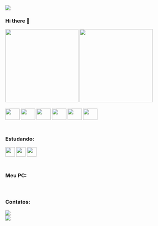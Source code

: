 <img src="https://camo.githubusercontent.com/fbda6972158e334db2b065fd877aadfda70753d38eb86ac5c5da597cd1b18dab/68747470733a2f2f63617073756c652d72656e6465722e76657263656c2e6170702f6170693f747970653d776176696e6726636f6c6f723d6772616469656e7426746578743d266865696768743d3130302673656374696f6e3d686561646572" data-canonical-src="https://capsule-render.vercel.app/api?type=waving&amp;color=#3399ff&amp;text=&amp;height=100&amp;section=header" style="max-width: 100%;">

### Hi there 👋

<div>
  <img height="230em" src="https://github-readme-stats.vercel.app/api?username=gabrieu5563&show_icons=true&theme=dark&title_color=79ff97&rank_icon=percentile&include_all_commits=true">
  <img height="230em" src="https://github-readme-stats.vercel.app/api/top-langs/?username=gabrieu5563&layout=compact&show_icons=true&theme=dark&title_color=79ff97&include_all_commits=true">
</div> 

<div style="display: inline_block"><br>
  <img height="35px" width="45px" src="https://cdn.jsdelivr.net/gh/devicons/devicon@latest/icons/html5/html5-original.svg" />
  <img height="35px" width="45px" src="https://cdn.jsdelivr.net/gh/devicons/devicon@latest/icons/css3/css3-original.svg" />
  <img height="35px" width="45px" src="https://cdn.jsdelivr.net/gh/devicons/devicon@latest/icons/javascript/javascript-original.svg" />
  <img height="35px" width="45px" src="https://cdn.jsdelivr.net/gh/devicons/devicon@latest/icons/cplusplus/cplusplus-original.svg" />
  <img height="35px" width="45px" src="https://cdn.jsdelivr.net/gh/devicons/devicon@latest/icons/python/python-original.svg" />
  <img height="35px" width="45px" src="https://cdn.jsdelivr.net/gh/devicons/devicon@latest/icons/java/java-original.svg"/>
</div>
<br>

##

<h3>Estudando:</h3>
<div>
  <img height ="30px" src="https://img.shields.io/badge/Python-000?style=for-the-badge&logo=python&logoColor=white"/>
  <img height ="30px" src="https://img.shields.io/badge/MySQL-000?style=for-the-badge&logo=mysql&logoColor=white"/>
  <img height ="30px" src="https://img.shields.io/badge/AWS-000?style=for-the-badge&logo=Amazon-AWS&logoColor=white"/>
</div>
<br>

##

<h3>Meu PC:</h3>
<br>

##

<h3>Contatos:</h3>
<div>
  <a href = "mailto:gabriel.joaquim.5567@gmail.com"> <img src="https://img.shields.io/badge/-Gmail-%23333?style=for-the-badge&logo=gmail&logoColor=white" target="_blank"></a>  
</div>

<img src="https://camo.githubusercontent.com/c27faf5c5f503dae2aadda8171178a26d0b35072e175f8c2dbb98737bc1a7eea/68747470733a2f2f63617073756c652d72656e6465722e76657263656c2e6170702f6170693f747970653d776176696e6726636f6c6f723d6772616469656e74266865696768743d3130302673656374696f6e3d666f6f746572" data-canonical-src="https://capsule-render.vercel.app/api?type=waving&amp;color=#3399ff&amp;height=100&amp;section=footer" style="max-width: 100%;">
